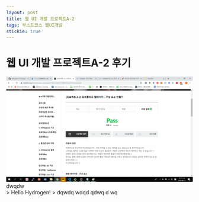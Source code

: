 ```yaml
---
layout: post
title: 웹 UI 개발 프로젝트A-2
tags: 부스트코스 웹UI개발
stickie: true
---
```

<h1>웹 UI 개발 프로젝트A-2 후기</h1>
<img src="img/a2_pass.png" / >
<div>dwqdw</div>
> Hello Hydrogen!
> dqwdq wdqd qdwq d wq
